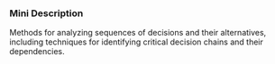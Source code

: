 ### Mini Description

Methods for analyzing sequences of decisions and their alternatives, including techniques for identifying critical decision chains and their dependencies.
